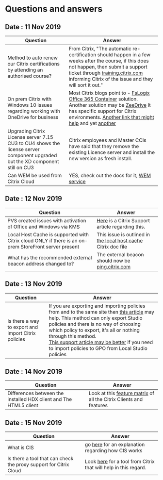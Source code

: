 # Questions and answers

## Date : 11 Nov 2019

Question  | Answer
---|---
Method to auto renew our Citrix certifications by attending an authorised course? | From Citrix, "The automatic re-certification should happen in a few weeks after the course, if this does not happen, then submit a support ticket through [training.citrix.com](https://training.citrix.com) informing Citrix of the issue and they will  sort it out."
On prem Citrix with Windows 10 issues regarding working with OneDrive for business | Most Citrix blogs point to - [FsLogix Office 365 Container](https://fslogix.com/products/office-365-container) solution. <BR>Another solution may be [ZeeDrive](http://www.thinkscape.com/Map-Network-Drives-To-Office-365-OneDrive/) It has specific support for Citrix environments. [Another link that might help](https://www.citrix.com/content/dam/citrix/en_us/documents/products-solutions/deployment-guide-office-365-for-xenapp-and-xendesktop.pdf) and yet [another](https://docs.microsoft.com/en-us/DeployOffice/overview-of-shared-computer-activation-for-office-365-proplus?redirectSourcePath=%252fen-us%252farticle%252f836f882c-8ff6-4f19-8b24-0212e0111c94)
Upgrading Citrix License server 7.15 CU3 to CU4 shows the license server component upgraded but the XD component still on CU3 | Citrix employees and Master CCIs have said that they remove the existing Licence server and install the new version as fresh install.
Can WEM be used from Citrix Cloud | YES, check out the docs for it, [WEM service](https://docs.citrix.com/en-us/workspace-environment-management/service.html)

## Date : 12 Nov 2019

Question  | Answer
---|---
PVS created issues with activation of Office and Windows via KMS | [Here](https://support.citrix.com/article/CTX128276) is a Citrix Support article regarding this. 
Local Host Cache is supported with Citrix cloud ONLY if there is an on-prem StoreFront server present| This issue is outlined in [the local host cache](https://docs.citrix.com/en-us/citrix-virtual-apps-desktops-service/manage-deployment/local-host-cache.html) Citrix doc file
What has the recommended external beacon address changed to? | The external beacon should now be  [ping.citrix.com](https://support.citrix.com/article/CTX261993)

## Date : 13 Nov 2019

Question  | Answer
---|---
Is there a way to export and import Citrix policies | If you are exporting and importing policies from and to the same site then [this article](https://support.citrix.com/article/CTX136646) may help. This method can only export Studio policies and there is no way of choosing which policy to export, it's all or nothing through this method. <BR>[This support article may be better](https://support.citrix.com/article/CTX140039) if you need to import policies to GPO from Local Studio policies
  
## Date : 14 Nov 2019

Question  | Answer
---|---
Differences between the installed HDX client and The HTML5 client | Look at this [feature matrix](https://www.citrix.com/content/dam/citrix/en_us/documents/data-sheet/citrix-workspace-app-feature-matrix.pdf) of all the Citrix Clients and features
  
## Date : 15 Nov 2019

Question  | Answer
---|---
What is CIS |   go [here](https://cis.citrix.com/AutoSupport/howitworks/) for an explanation regarding how CIS works
Is there a tool that can check the proxy support for Citrix Cloud | Look [here](https://support.citrix.com/article/CTX260337) for a tool from Citrix that will help in this regard.
